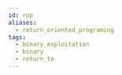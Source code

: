 ```yaml
---
id: rop
aliases:
  - return_oriented_programing
tags:
  - binary_exploitation
  - binary
  - return_to
---
```


